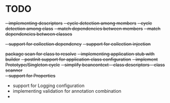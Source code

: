# TODO

~~- implementing descriptors~~
~~- cycle detection among members~~
~~- cycle detection among class~~
~~- match dependencies between members~~
~~- match dependencies between classes~~

~~- support for collection dependency~~
~~- support for collection injection~~

~~package scan for class to resolve~~
~~- implementing application stub with builder~~
~~- postInit support for application class configuration~~
~~- implement Prototype/Singleton cycle~~
~~- simplify beancontext - class descriptors - class scanner~~  
~~- support for Properties~~

- support for Logging configuration
- implementing validation for annotation combination
- 